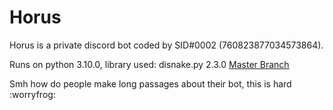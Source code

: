 # Horus
Horus is a private discord bot coded by SID#0002 (760823877034573864).

Runs on python 3.10.0, library used: disnake.py 2.3.0 [Master Branch](https://github.com/DisnakeDev/disnake)

Smh how do people make long passages about their bot, this is hard :worryfrog:

